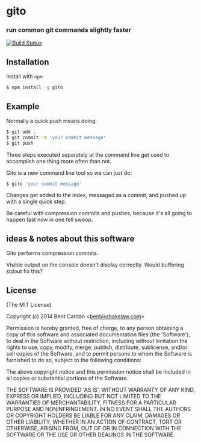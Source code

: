 gito
=======
### run common git commands slightly faster
[![Build Status](https://travis-ci.org/reqshark/gito.png?branch=master)](https://travis-ci.org/reqshark/gito)

Installation
------------

Install with `npm`:

``` bash
$ npm install -g gito
```

Example
-------

Normally a quick push means doing: 

``` bash
$ git add .
$ git commit -m 'your commit message'
$ git push
```

Three steps executed separately at the command line get used to accomplish one thing more often than not.

Gito is a new command line tool so we can just do:

``` bash
$ gito 'your commit message'
```

Changes get added to the index, messaged as a commit, and pushed up with a single quick step.

Be careful with compression commits and pushes, because it's all going to happen fast now in one fell swoop.

## ideas & notes about this software

Gito performs compression commits.

Visible output on the console doesn't display correctly. Would buffering stdout fix this?


License
-------

(The MIT License)

Copyright (c) 2014 Bent Cardan &lt;bent@shakelaw.com&gt;

Permission is hereby granted, free of charge, to any person obtaining
a copy of this software and associated documentation files (the
'Software'), to deal in the Software without restriction, including
without limitation the rights to use, copy, modify, merge, publish,
distribute, sublicense, and/or sell copies of the Software, and to
permit persons to whom the Software is furnished to do so, subject to
the following conditions:

The above copyright notice and this permission notice shall be
included in all copies or substantial portions of the Software.

THE SOFTWARE IS PROVIDED 'AS IS', WITHOUT WARRANTY OF ANY KIND,
EXPRESS OR IMPLIED, INCLUDING BUT NOT LIMITED TO THE WARRANTIES OF
MERCHANTABILITY, FITNESS FOR A PARTICULAR PURPOSE AND NONINFRINGEMENT.
IN NO EVENT SHALL THE AUTHORS OR COPYRIGHT HOLDERS BE LIABLE FOR ANY
CLAIM, DAMAGES OR OTHER LIABILITY, WHETHER IN AN ACTION OF CONTRACT,
TORT OR OTHERWISE, ARISING FROM, OUT OF OR IN CONNECTION WITH THE
SOFTWARE OR THE USE OR OTHER DEALINGS IN THE SOFTWARE.
